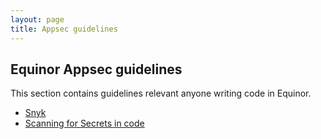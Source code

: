 ```yaml
---
layout: page
title: Appsec guidelines
---
```


## Equinor Appsec guidelines

This section contains guidelines relevant anyone writing code in Equinor.

- [Snyk](/appsec/snyk)
- [Scanning for Secrets in code](secret-scanning)